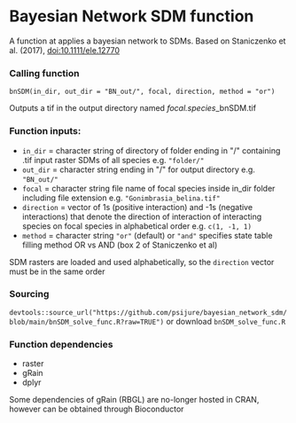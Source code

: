 # Bayesian Network SDM function
A function at applies a bayesian network to SDMs. Based on Staniczenko et al. (2017), [doi:10.1111/ele.12770](https://doi.org/10.1111/ele.12770)
### Calling function
`bnSDM(in_dir, out_dir = "BN_out/", focal, direction, method = "or")`

Outputs a tif in the output directory named *focal.species*_bnSDM.tif

### Function inputs:
* `in_dir`    = character string of directory of folder ending in "/" containing .tif input raster SDMs of all species e.g. `"folder/"`
* `out_dir`   = character string ending in "/" for output directory e.g. `"BN_out/"`
* `focal`     = character string file name of focal species inside in_dir folder including file extension e.g. `"Gonimbrasia_belina.tif"`
* `direction` = vector of 1s (positive interaction) and -1s (negative interactions) that denote the direction of interaction of interacting species on focal species in alphabetical order e.g. `c(1, -1, 1)`
* `method`    = character string `"or"` (default) or `"and"` specifies state table filling method OR vs AND (box 2 of Staniczenko et al)

SDM rasters are loaded and used alphabetically, so the `direction` vector must be in the same order

### Sourcing
`devtools::source_url("https://github.com/psijure/bayesian_network_sdm/blob/main/bnSDM_solve_func.R?raw=TRUE")`
or download `bnSDM_solve_func.R`

### Function dependencies
* raster
* gRain
* dplyr

Some dependencies of gRain (RBGL) are no-longer hosted in CRAN, however can be obtained through Bioconductor
